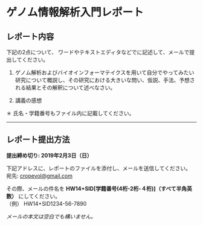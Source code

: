 # ゲノム情報解析入門レポート

## レポート内容

下記の2点について、 ワードやテキストエディタなどでに記述して、メールで提出してください。

1. ゲノム解析およびバイオインフォーマテイクスを用いて自分でやってみたい研究について概説し、その研究における大きいな問い、仮説、手法、予想される結果とその解釈について述べなさい。

2. 講義の感想

＊ 氏名・学籍番号もファイル内に記載してください。

---

## レポート提出方法

__提出締め切り: 2019年2月3日（日）__

下記アドレスに、レポートのファイルを添付し、メールを送信してください。  
宛先: cropevol@gmail.com

その際、メールの件名を __HW14+SID[学籍番号(4桁-2桁-４桁)]（すべて半角英数）__ にしてください。  
（例） HW14+SID1234-56-7890

_メールの本文は空白でも構いません。_

